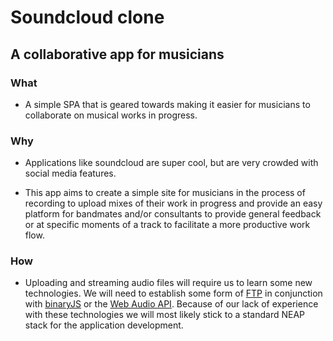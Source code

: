 # Soundcloud clone
## A collaborative app for musicians

### What
* A simple SPA that is geared towards making it easier for musicians to collaborate on musical works in progress.

### Why
* Applications like soundcloud are super cool, but are very crowded with social media features. 

* This app aims to create a simple site for musicians in the process of recording to upload mixes of their work in progress and provide an easy platform for bandmates and/or consultants to provide general feedback or at specific moments of a track to facilitate a more productive work flow.

### How
* Uploading and streaming audio files will require us to learn some new technologies. We will need to establish some form of [FTP](https://www.npmjs.com/package/ftp) in conjunction with [binaryJS](https://www.olindata.com/en/blog/2014/01/file-uploading-and-streaming-binaryjs) or the [Web Audio API](https://developer.mozilla.org/en-US/docs/Web/API/Web_Audio_API). Because of our lack of experience with these technologies we will most likely stick to a standard NEAP stack for the application development.
